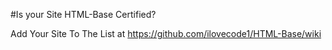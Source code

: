 #Is your Site HTML-Base Certified?

Add Your Site To The List at https://github.com/ilovecode1/HTML-Base/wiki
